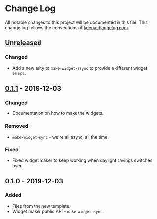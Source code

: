 # Change Log
All notable changes to this project will be documented in this file. This change log follows the conventions of [keepachangelog.com](http://keepachangelog.com/).

## [Unreleased]
### Changed
- Add a new arity to `make-widget-async` to provide a different widget shape.

## [0.1.1] - 2019-12-03
### Changed
- Documentation on how to make the widgets.

### Removed
- `make-widget-sync` - we're all async, all the time.

### Fixed
- Fixed widget maker to keep working when daylight savings switches over.

## 0.1.0 - 2019-12-03
### Added
- Files from the new template.
- Widget maker public API - `make-widget-sync`.

[Unreleased]: https://github.com/your-name/vertailu/compare/0.1.1...HEAD
[0.1.1]: https://github.com/your-name/vertailu/compare/0.1.0...0.1.1
